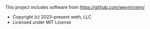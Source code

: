 This project includes software from https://github.com/wevm/viem/
 * Copyright (c) 2023-present weth, LLC
 * Licensed under MIT License
